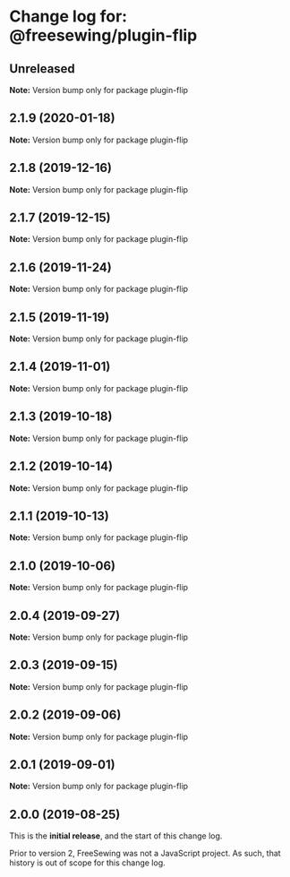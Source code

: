 # Change log for: @freesewing/plugin-flip


## Unreleased

**Note:** Version bump only for package plugin-flip


## 2.1.9 (2020-01-18)

**Note:** Version bump only for package plugin-flip


## 2.1.8 (2019-12-16)

**Note:** Version bump only for package plugin-flip


## 2.1.7 (2019-12-15)

**Note:** Version bump only for package plugin-flip


## 2.1.6 (2019-11-24)

**Note:** Version bump only for package plugin-flip


## 2.1.5 (2019-11-19)

**Note:** Version bump only for package plugin-flip


## 2.1.4 (2019-11-01)

**Note:** Version bump only for package plugin-flip


## 2.1.3 (2019-10-18)

**Note:** Version bump only for package plugin-flip


## 2.1.2 (2019-10-14)

**Note:** Version bump only for package plugin-flip


## 2.1.1 (2019-10-13)

**Note:** Version bump only for package plugin-flip


## 2.1.0 (2019-10-06)

**Note:** Version bump only for package plugin-flip


## 2.0.4 (2019-09-27)

**Note:** Version bump only for package plugin-flip


## 2.0.3 (2019-09-15)

**Note:** Version bump only for package plugin-flip


## 2.0.2 (2019-09-06)

**Note:** Version bump only for package plugin-flip


## 2.0.1 (2019-09-01)

**Note:** Version bump only for package plugin-flip




## 2.0.0 (2019-08-25)

This is the **initial release**, and the start of this change log.

Prior to version 2, FreeSewing was not a JavaScript project.
As such, that history is out of scope for this change log.
